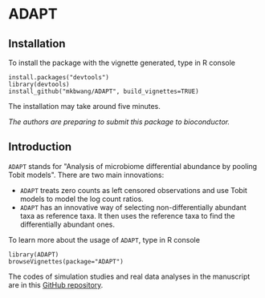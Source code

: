 # ADAPT

## Installation

To install the package with the vignette generated, type in R console

```{r, eval=FALSE}
install.packages("devtools")
library(devtools)
install_github("mkbwang/ADAPT", build_vignettes=TRUE)
```
The installation may take around five minutes.

_The authors are preparing to submit this package to bioconductor._


## Introduction

`ADAPT` stands for "Analysis of microbiome differential abundance by pooling Tobit models". There are two main innovations:

* `ADAPT` treats zero counts as left censored observations and use Tobit models to model the log count ratios.
* `ADAPT` has an innovative way of selecting non-differentially abundant taxa as reference taxa. It then uses the reference taxa to find the differentially abundant ones.

To learn more about the usage of `ADAPT`, type in R console

```{r, eval=FALSE}
library(ADAPT)
browseVignettes(package="ADAPT")
```

The codes of simulation studies and real data analyses in the manuscript are in this [GitHub repository](https://github.com/mkbwang/ADAPT_example).
